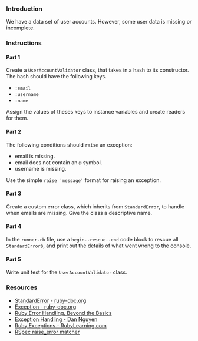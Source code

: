 ### Introduction

We have a data set of user accounts. However, some user data is missing or incomplete.

### Instructions

#### Part 1

Create a `UserAccountValidator` class, that takes in a hash to its constructor.
The hash should have the following keys.

* `:email`
* `:username`
* `:name`

Assign the values of theses keys to instance variables and create readers for them.

#### Part 2

The following conditions should `raise` an exception:

* email is missing.
* email does not contain an `@` symbol.
* username is missing.

Use the simple `raise 'message'` format for raising an exception.

#### Part 3

Create a custom error class, which inherits from `StandardError`, to handle
when emails are missing. Give the class a descriptive name.

#### Part 4

In the `runner.rb` file, use a `begin..rescue..end` code block to rescue all
`StandardError`s, and print out the details of what went wrong to the console.

#### Part 5

Write unit test for the `UserAccountValidator` class.

### Resources

* [StandardError - ruby-doc.org](https://ruby-doc.org/core/StandardError.html)
* [Exception - ruby-doc.org](https://ruby-doc.org/core/Exception.html)
* [Ruby Error Handling, Beyond the Basics](https://www.sitepoint.com/ruby-error-handling-beyond-basics/)
* [Exception Handling - Dan Nguyen](http://ruby.bastardsbook.com/chapters/exception-handling/)
* [Ruby Exceptions - RubyLearning.com](http://rubylearning.com/satishtalim/ruby_exceptions.html)
* [RSpec raise_error matcher](https://www.relishapp.com/rspec/rspec-expectations/docs/built-in-matchers/raise-error-matcher)
